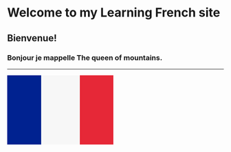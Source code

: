 # Welcome to my Learning French site

## Bienvenue!
### Bonjour je mappelle The queen of mountains.

***
<img src="../media/flagF.PNG"/>

